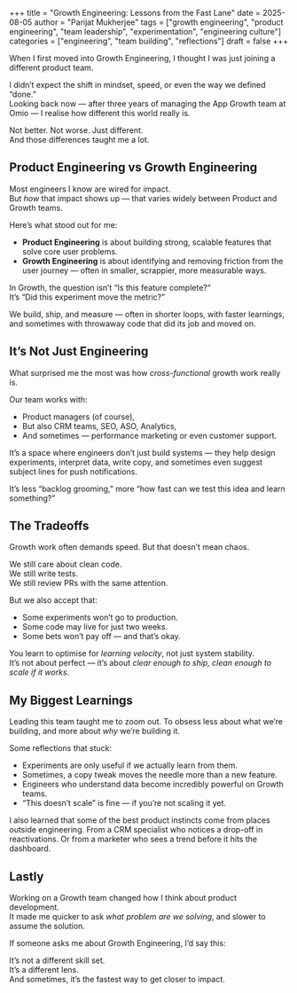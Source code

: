 +++
title = "Growth Engineering: Lessons from the Fast Lane"
date = 2025-08-05
author = "Parijat Mukherjee"
tags = ["growth engineering", "product engineering", "team leadership", "experimentation", "engineering culture"]
categories = ["engineering", "team building", "reflections"]
draft = false
+++

When I first moved into Growth Engineering, I thought I was just joining a different product team.

I didn’t expect the shift in mindset, speed, or even the way we defined “done.”  
Looking back now — after three years of managing the App Growth team at Omio — I realise how different this world really is.

Not better. Not worse. Just different.  
And those differences taught me a lot.

## Product Engineering vs Growth Engineering

Most engineers I know are wired for impact.  
But *how* that impact shows up — that varies widely between Product and Growth teams.

Here’s what stood out for me:

- **Product Engineering** is about building strong, scalable features that solve core user problems.  
- **Growth Engineering** is about identifying and removing friction from the user journey — often in smaller, scrappier, more measurable ways.

In Growth, the question isn’t “Is this feature complete?”  
It’s “Did this experiment move the metric?”

We build, ship, and measure — often in shorter loops, with faster learnings, and sometimes with throwaway code that did its job and moved on.

## It’s Not Just Engineering

What surprised me the most was how *cross-functional* growth work really is.

Our team works with:

- Product managers (of course),
- But also CRM teams, SEO, ASO, Analytics,
- And sometimes — performance marketing or even customer support.

It’s a space where engineers don’t just build systems — they help design experiments, interpret data, write copy, and sometimes even suggest subject lines for push notifications.

It’s less “backlog grooming,” more “how fast can we test this idea and learn something?”

## The Tradeoffs

Growth work often demands speed. But that doesn’t mean chaos.

We still care about clean code.  
We still write tests.  
We still review PRs with the same attention.

But we also accept that:

- Some experiments won’t go to production.
- Some code may live for just two weeks.
- Some bets won’t pay off — and that’s okay.

You learn to optimise for *learning velocity*, not just system stability.  
It’s not about perfect — it’s about *clear enough to ship, clean enough to scale if it works*.


## My Biggest Learnings

Leading this team taught me to zoom out. To obsess less about what we’re building, and more about *why* we’re building it.

Some reflections that stuck:

- Experiments are only useful if we actually learn from them.
- Sometimes, a copy tweak moves the needle more than a new feature.
- Engineers who understand data become incredibly powerful on Growth teams.
- “This doesn’t scale” is fine — if you’re not scaling it yet.

I also learned that some of the best product instincts come from places outside engineering. From a CRM specialist who notices a drop-off in reactivations. Or from a marketer who sees a trend before it hits the dashboard.

## Lastly

Working on a Growth team changed how I think about product development.  
It made me quicker to ask *what problem are we solving*, and slower to assume the solution.

If someone asks me about Growth Engineering, I’d say this:

It’s not a different skill set.  
It’s a different lens.  
And sometimes, it’s the fastest way to get closer to impact.
